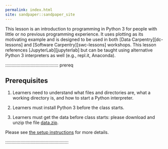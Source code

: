 ```yaml
---
permalink: index.html
site: sandpaper::sandpaper_site
---
```


This lesson is an introduction to programming in Python 3 for people with little or no previous
programming experience. It uses plotting as its motivating example and is designed to be used in
both [Data Carpentry][dc-lessons] and [Software Carpentry][swc-lessons] workshops.
This lesson references [JupyterLab][jupyterlab] but can be taught using alternative Python 3 interpreters
as well (e.g., repl.it, Anaconda).

::::::::::::::::::::::::::::::::::::::::::  prereq

## Prerequisites

1. Learners need to understand what files and directories are,
  what a working directory is,
  and how to start a Python interpreter.

2. Learners must install Python 3 before the class starts.

3. Learners must get the data before class starts:
  please download and unzip the file
  [data.zip](episodes/files/data.zip).

Please see [the setup instructions](learners/setup.md)
for more details.

::::::::::::::::::::::::::::::::::::::::::::::::::



